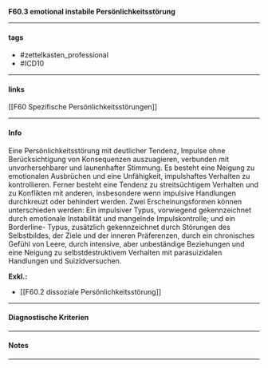 __F60.3 emotional instabile Persönlichkeitsstörung__

___________________________________________
#### tags

- #zettelkasten_professional
- #ICD10 
___________________________________________
#### links

[[F60 Spezifische Persönlichkeitsstörungen]]

___________________________________________
#### Info
Eine Persönlichkeitsstörung mit deutlicher Tendenz, Impulse ohne Berücksichtigung von Konsequenzen auszuagieren, verbunden mit unvorhersehbarer und launenhafter Stimmung. Es besteht eine Neigung zu emotionalen Ausbrüchen und eine Unfähigkeit, impulshaftes Verhalten zu kontrollieren. Ferner besteht eine Tendenz zu streitsüchtigem Verhalten und zu Konflikten mit anderen, insbesondere wenn impulsive Handlungen durchkreuzt oder behindert werden. Zwei Erscheinungsformen können unterschieden werden: Ein impulsiver Typus, vorwiegend gekennzeichnet durch emotionale Instabilität und mangelnde Impulskontrolle; und ein Borderline- Typus, zusätzlich gekennzeichnet durch Störungen des Selbstbildes, der Ziele und der inneren Präferenzen, durch ein chronisches Gefühl von Leere, durch intensive, aber unbeständige Beziehungen und eine Neigung zu selbstdestruktivem Verhalten mit parasuizidalen Handlungen und Suizidversuchen.

__Exkl.:__
- [[F60.2 dissoziale Persönlichkeitsstörung]]
___________________________________________
#### Diagnostische Kriterien

___________________________________________
#### Notes

___________________________________________

